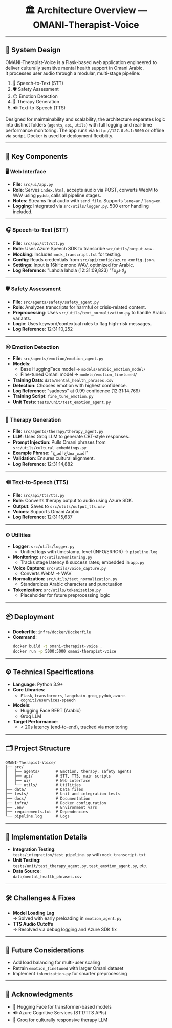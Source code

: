 <h1 align="center">🏛️ Architecture Overview — OMANI‑Therapist‑Voice</h1>



---

## 🧠 System Design

OMANI-Therapist-Voice is a Flask-based web application engineered to deliver culturally sensitive mental health support in Omani Arabic.  
It processes user audio through a modular, multi-stage pipeline:

1. 🎤 Speech-to-Text (STT)  
2. 🛡 Safety Assessment  
3. 😔 Emotion Detection  
4. 💬 Therapy Generation  
5. 🔊 Text-to-Speech (TTS)

Designed for maintainability and scalability, the architecture separates logic into distinct folders (`agents`, `api`, `utils`) with full logging and real-time performance monitoring. The app runs via `http://127.0.0.1:5000` or offline via script. Docker is used for deployment flexibility.

---

## 🔑 Key Components

### 🖥 Web Interface

- **File**: `src/ui/app.py`  
- **Role**: Serves `index.html`, accepts audio via POST, converts WebM to WAV using `pydub`, calls all pipeline stages.  
- **Notes**: Streams final audio with `send_file`. Supports `lang=ar` / `lang=en`.  
- **Logging**: Integrated via `src/utils/logger.py`. 500 error handling included.

---

### 🎧 Speech-to-Text (STT)

- **File**: `src/api/stt/stt.py`  
- **Role**: Uses Azure Speech SDK to transcribe `src/utils/output.wav`.  
- **Mocking**: Includes `mock_transcript.txt` for testing.  
- **Config**: Reads credentials from `src/api/config/azure_config.json`.  
- **Settings**: Input is 16kHz mono WAV, optimized for Arabic.  
- **Log Reference**: "Lahola lahola ولا قوة؟" (12:31:09,823)

---

### 🛡 Safety Assessment

- **File**: `src/agents/safety/safety_agent.py`  
- **Role**: Analyzes transcripts for harmful or crisis-related content.  
- **Preprocessing**: Uses `src/utils/text_normalization.py` to handle Arabic variants.  
- **Logic**: Uses keyword/contextual rules to flag high-risk messages.  
- **Log Reference**: 12:31:10,252

---

### 😔 Emotion Detection

- **File**: `src/agents/emotion/emotion_agent.py`  
- **Models**: 
  - Base HuggingFace model → `models/arabic_emotion_model/`  
  - Fine-tuned Omani model → `models/emotion_finetuned/`  
- **Training Data**: `data/mental_health_phrases.csv`  
- **Detection**: Chooses emotion with highest confidence.  
- **Log Reference**: "sadness" at 0.99 confidence (12:31:14,769)  
- **Training Script**: `fine_tune_emotion.py`  
- **Unit Tests**: `tests/unit/test_emotion_agent.py`

---

### 💬 Therapy Generation

- **File**: `src/agents/therapy/therapy_agent.py`  
- **LLM**: Uses Groq LLM to generate CBT-style responses.  
- **Prompt Injection**: Pulls Omani phrases from `src/utils/cultural_embeddings.py`  
- **Example Phrase**: "الصبر مفتاح الفرج"  
- **Validation**: Ensures cultural alignment.  
- **Log Reference**: 12:31:14,882

---

### 🔊 Text-to-Speech (TTS)

- **File**: `src/api/tts/tts.py`  
- **Role**: Converts therapy output to audio using Azure SDK.  
- **Output**: Saves to `src/utils/output_tts.wav`  
- **Voices**: Supports Omani Arabic  
- **Log Reference**: 12:31:15,637

---

### ⚙️ Utilities

- **Logger**: `src/utils/logger.py`  
  - Unified logs with timestamp, level (INFO/ERROR) → `pipeline.log`
- **Monitoring**: `src/utils/monitoring.py`  
  - Tracks stage latency & success rates; embedded in `app.py`
- **Voice Capture**: `src/utils/voice_capture.py`  
  - Converts WebM → WAV
- **Normalization**: `src/utils/text_normalization.py`  
  - Standardizes Arabic characters and punctuation
- **Tokenization**: `src/utils/tokenization.py`  
  - Placeholder for future preprocessing logic

---

## 📦 Deployment

- **Dockerfile**: `infra/docker/Dockerfile`  
- **Command**:  
  ```bash
  docker build -t omani-therapist-voice .
  docker run -p 5000:5000 omani-therapist-voice
  ```

---

## ⚙️ Technical Specifications

- **Language**: Python 3.9+  
- **Core Libraries**:  
  - `Flask`, `transformers`, `langchain-groq`, `pydub`, `azure-cognitiveservices-speech`  
- **Models**:  
  - Hugging Face BERT (Arabic)  
  - Groq LLM  
- **Target Performance**:  
  - < 20s latency (end-to-end), tracked via monitoring

---

## 🗂️ Project Structure

```text
OMANI-Therapist-Voice/
├── src/
│   ├── agents/       # Emotion, therapy, safety agents
│   ├── api/          # STT, TTS, main scripts
│   ├── ui/           # Web interface
│   └── utils/        # Utilities
├── data/             # Data files
├── tests/            # Unit and integration tests
├── docs/             # Documentation
├── infra/            # Docker configuration
├── .env              # Environment vars
├── requirements.txt  # Dependencies
└── pipeline.log      # Logs
```

---

## 🧪 Implementation Details

- **Integration Testing**:  
  `tests/integration/test_pipeline.py` with `mock_transcript.txt`  
- **Unit Testing**:  
  `tests/unit/test_therapy_agent.py`, `test_emotion_agent.py`, etc.  
- **Data Source**:  
  `data/mental_health_phrases.csv`

---

## 🛠 Challenges & Fixes

- **Model Loading Lag**  
  → Solved with early preloading in `emotion_agent.py`
- **TTS Audio Cutoffs**  
  → Resolved via debug logging and Azure SDK fix

---

## 🚀 Future Considerations

- Add load balancing for multi-user scaling  
- Retrain `emotion_finetuned` with larger Omani dataset  
- Implement `tokenization.py` for smarter preprocessing

---

## 🙏 Acknowledgments

- 🧠 Hugging Face for transformer-based models  
- 🔊 Azure Cognitive Services (STT/TTS APIs)  
- 🤖 Groq for culturally responsive therapy LLM

